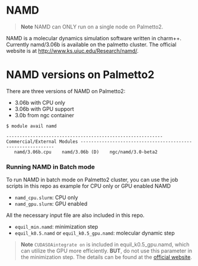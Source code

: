 # NAMD

> **Note** NAMD can ONLY run on a single node on Palmetto2.
 
NAMD is a molecular dynamics simulation software written in charm++. Currently namd/3.06b is available on the palmetto cluster.
The official website is at http://www.ks.uiuc.edu/Research/namd/.


# NAMD versions on Palmetto2
There are three versions of NAMD on Palmetto2: 
- 3.06b with CPU only
- 3.06b with GPU support
- 3.0b from ngc container

~~~
$ module avail namd

----------------------------------------------------------- Commercial/External Modules ------------------------------------------------------------
   namd/3.06b.cpu    namd/3.06b (D)    ngc/namd/3.0-beta2
~~~

### Running NAMD in Batch mode

To run NAMD in batch mode on Palmetto2 cluster,
you can use the job scripts in this repo as example for CPU only or GPU enabled NAMD
- `namd_cpu.slurm`: CPU only
- `namd_gpu.slurm`: GPU enabled

All the necessary input file are also included in this repo.
- `equil_min.namd`: minimization step 
- `equil_k0.5.namd` or `equil_k0.5_gpu.namd`: molecular dynamic step

> **Note** `CUDASOAintegrate on` is included in equil_k0.5_gpu.namd, which can utilize the GPU more efficiently. **BUT**, do not use this parameter in the minimization step. The details can be found at the [official website](https://www.ks.uiuc.edu/Research/namd/alpha/3.0alpha/).
 
